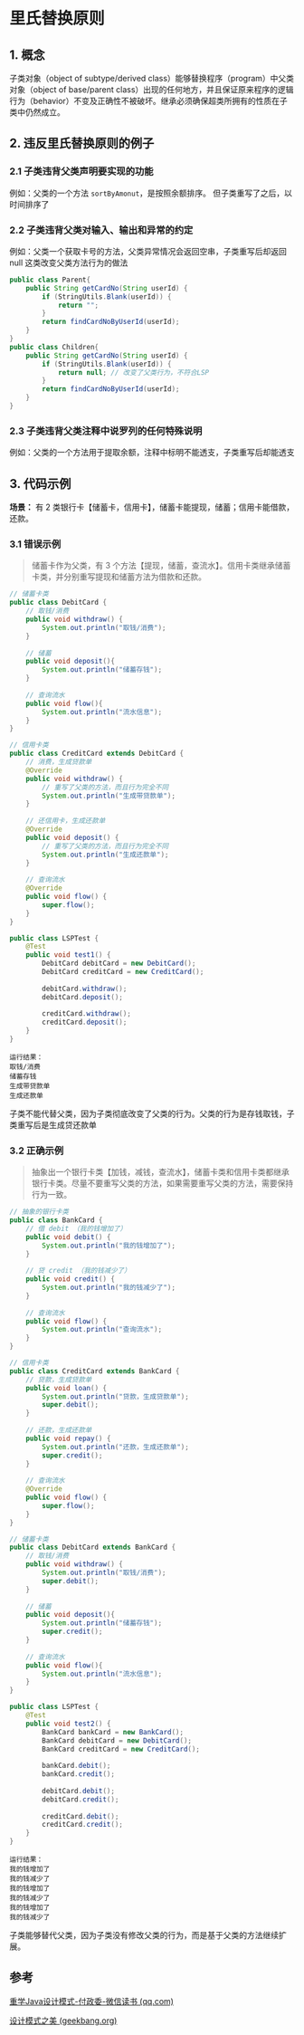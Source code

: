 # 里氏替换原则

## 1. 概念
子类对象（object of subtype/derived class）能够替换程序（program）中父类对象（object of base/parent class）出现的任何地方，并且保证原来程序的逻辑行为（behavior）不变及正确性不被破坏。继承必须确保超类所拥有的性质在子类中仍然成立。


## 2. 违反里氏替换原则的例子
### 2.1 子类违背父类声明要实现的功能
例如：父类的一个方法 `sortByAmonut`，是按照余额排序。
但子类重写了之后，以时间排序了


### 2.2 子类违背父类对输入、输出和异常的约定
例如：父类一个获取卡号的方法，父类异常情况会返回空串，子类重写后却返回 null 这类改变父类方法行为的做法

```java
public class Parent{
	public String getCardNo(String userId) {
		if (StringUtils.Blank(userId)) {
			return "";
		}
		return findCardNoByUserId(userId);	
	}
}
public class Children{
	public String getCardNo(String userId) {
		if (StringUtils.Blank(userId)) {
			return null; // 改变了父类行为，不符合LSP
		}
		return findCardNoByUserId(userId);
	}
}
```


### 2.3 子类违背父类注释中说罗列的任何特殊说明
例如：父类的一个方法用于提取余额，注释中标明不能透支，子类重写后却能透支


## 3. 代码示例
**场景：**
有 2 类银行卡【储蓄卡，信用卡】，储蓄卡能提现，储蓄；信用卡能借款，还款。

### 3.1 错误示例
> 储蓄卡作为父类，有 3 个方法【提现，储蓄，查流水】。信用卡类继承储蓄卡类，并分别重写提现和储蓄方法为借款和还款。

```java
// 储蓄卡类
public class DebitCard {  
    // 取钱/消费  
    public void withdraw() {  
        System.out.println("取钱/消费");  
    }  
  
    // 储蓄  
    public void deposit(){  
        System.out.println("储蓄存钱");  
    }  
  
    // 查询流水  
    public void flow(){  
        System.out.println("流水信息");  
    }  
}

// 信用卡类
public class CreditCard extends DebitCard {  
    // 消费，生成贷款单  
    @Override  
    public void withdraw() {  
        // 重写了父类的方法，而且行为完全不同  
        System.out.println("生成带贷款单");  
    }  
  
    // 还信用卡，生成还款单  
    @Override  
    public void deposit() {  
        // 重写了父类的方法，而且行为完全不同  
        System.out.println("生成还款单");  
    }  
  
    // 查询流水  
    @Override  
    public void flow() {  
        super.flow();  
    }  
}
```

```java
public class LSPTest {
	@Test  
	public void test1() {  
	    DebitCard debitCard = new DebitCard();  
	    DebitCard creditCard = new CreditCard();  
	  
	    debitCard.withdraw();  
	    debitCard.deposit();  
	  
	    creditCard.withdraw();  
	    creditCard.deposit();  
	}
}
```

```
运行结果：
取钱/消费
储蓄存钱
生成带贷款单
生成还款单
```

子类不能代替父类，因为子类彻底改变了父类的行为。父类的行为是存钱取钱，子类重写后是生成贷还款单


### 3.2 正确示例
> 抽象出一个银行卡类【加钱，减钱，查流水】，储蓄卡类和信用卡类都继承银行卡类。尽量不要重写父类的方法，如果需要重写父类的方法，需要保持行为一致。


```java
// 抽象的银行卡类
public class BankCard {  
    // 借 debit （我的钱增加了）  
    public void debit() {  
        System.out.println("我的钱增加了");  
    }  
  
    // 贷 credit （我的钱减少了）  
    public void credit() {  
        System.out.println("我的钱减少了");  
    }  
  
    // 查询流水  
    public void flow() {  
        System.out.println("查询流水");  
    }  
}

// 信用卡类
public class CreditCard extends BankCard {  
    // 贷款，生成贷款单  
    public void loan() {  
        System.out.println("贷款，生成贷款单");  
        super.debit();  
    }  
  
    // 还款，生成还款单  
    public void repay() {  
        System.out.println("还款，生成还款单");  
        super.credit();  
    }  
  
    // 查询流水  
    @Override  
    public void flow() {  
        super.flow();  
    }  
}

// 储蓄卡类
public class DebitCard extends BankCard {  
    // 取钱/消费  
    public void withdraw() {  
        System.out.println("取钱/消费");  
        super.debit();  
    }  
  
    // 储蓄  
    public void deposit(){  
        System.out.println("储蓄存钱");  
        super.credit();  
    }  
  
    // 查询流水  
    public void flow(){  
        System.out.println("流水信息");  
    }  
}
```

```java
public class LSPTest {  
    @Test  
    public void test2() {  
        BankCard bankCard = new BankCard();  
        BankCard debitCard = new DebitCard();  
        BankCard creditCard = new CreditCard();  
  
        bankCard.debit();  
        bankCard.credit();  
  
        debitCard.debit();  
        debitCard.credit();  
  
        creditCard.debit();  
        creditCard.credit();  
    }  
}
```

```
运行结果：
我的钱增加了
我的钱减少了
我的钱增加了
我的钱减少了
我的钱增加了
我的钱减少了
```

子类能够替代父类，因为子类没有修改父类的行为，而是基于父类的方法继续扩展。


## 参考
[重学Java设计模式-付政委-微信读书 (qq.com)](https://weread.qq.com/web/reader/bcf32900724708cbbcf08c1)

[设计模式之美 (geekbang.org)](https://time.geekbang.org/column/intro/100039001)